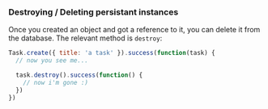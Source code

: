 ### Destroying / Deleting persistant instances

Once you created an object and got a reference to it, you can delete it from the database. The relevant method is `destroy`:

```js
Task.create({ title: 'a task' }).success(function(task) {
  // now you see me...

  task.destroy().success(function() {
    // now i'm gone :)
  })
})
```
